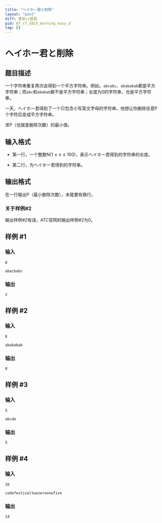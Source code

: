 ```yaml
---
title: "ヘイホー君と削除"
layout: "post"
diff: 普及+/提高
pid: AT_cf_2015_morning_easy_d
tag: []
---
```


# ヘイホー君と削除

## 题目描述

一个字符串重复两次会得到一个平方字符串。例如，`abcabc`、`abababab`都是平方字符串；而`abc`和`ababab`都不是平方字符串；长度为0的字符串，也是平方字符串。

一天，ヘイホー君得到了一个只包含小写英文字母的字符串，他想让你删除任意P个字符后变成平方字符串。

求P（也就是删除次数）的最小值。

## 输入格式

- 第一行，一个整数N($1 \leq n \leq 100$)，表示ヘイホー君得到的字符串的长度。

- 第二行，为ヘイホー君得到的字符串。

## 输出格式

在一行输出P（最小删除次数），末尾要有换行。

### 关于样例#2

输出样例#2有误，ATC官网的输出样例#2为0。

## 样例 #1

### 输入

```
8
abacbabc
```

### 输出

```
2
```

## 样例 #2

### 输入

```
8
abababab
```

### 输出

```
0
```

## 样例 #3

### 输入

```
5
abcde
```

### 输出

```
5
```

## 样例 #4

### 输入

```
26
codefestivaltwozeroonefive
```

### 输出

```
14
```

